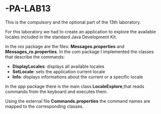 # -PA-LAB13

This is the compulsory and the optional part of the 13th laboratory.

For this laboratory we had to create an application to explore the available locales included in the standard Java Development Kit.

In the *res* package are the files: **Messages.properties** and **Messages_ro.properties**.
In the *com* package I implemented the classes that describe the commands:
- **DisplayLocales**: displays all available locales
- **SetLocale**: sets the application current locale
- **Info**: displays informations about the current or a specific locale

In the *app* package there is the main class **LocaleExplore**,that reads commands from the keyboard and executes them.

Using the external file **Commands.properties** the command names are mapped to the corresponding classes.
